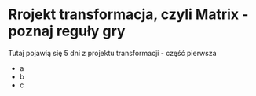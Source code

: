 # Rrojekt transformacja, czyli Matrix - poznaj reguły gry

Tutaj pojawią się 5 dni z projektu transformacji - część pierwsza
- a
- b
- c
